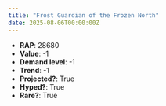 ```yaml
---
title: "Frost Guardian of the Frozen North"
date: 2025-08-06T00:00:00Z
---
```

- **RAP**: 28680
- **Value**: -1
- **Demand level**: -1
- **Trend**: -1
- **Projected?**: True
- **Hyped?**: True
- **Rare?**: True
